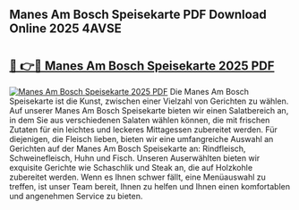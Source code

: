 ## Manes Am Bosch Speisekarte PDF Download Online 2025 4AVSE

# <h2><a href="http://gc8adm.nevu.top/?p=Manes+Am+Bosch+Speisekarte">🔗 👉🔴 Manes Am Bosch Speisekarte 2025 PDF</a></h2>

[![Manes Am Bosch Speisekarte 2025 PDF](https://i.imgur.com/dBaPXMq.png)](http://gc8adm.nevu.top/?p=Manes+Am+Bosch+Speisekarte)
Die Manes Am Bosch Speisekarte ist die Kunst, zwischen einer Vielzahl von Gerichten zu wählen. Auf unserer Manes Am Bosch Speisekarte bieten wir einen Salatbereich an, in dem Sie aus verschiedenen Salaten wählen können, die mit frischen Zutaten für ein leichtes und leckeres Mittagessen zubereitet werden. Für diejenigen, die Fleisch lieben, bieten wir eine umfangreiche Auswahl an Gerichten auf der Manes Am Bosch Speisekarte an: Rindfleisch, Schweinefleisch, Huhn und Fisch. Unseren Auserwählten bieten wir exquisite Gerichte wie Schaschlik und Steak an, die auf Holzkohle zubereitet werden. Wenn es Ihnen schwer fällt, eine Menüauswahl zu treffen, ist unser Team bereit, Ihnen zu helfen und Ihnen einen komfortablen und angenehmen Service zu bieten.
